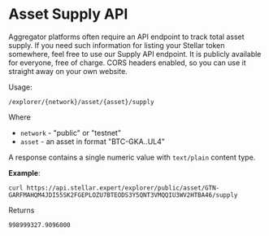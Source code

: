 # Asset Supply API

Aggregator platforms often require an API endpoint to track total asset supply.
If you need such information for listing your Stellar token somewhere, feel free to use our Supply API endpoint.
It is publicly available for everyone, free of charge.
CORS headers enabled, so you can use it straight away on your own website.

Usage:

```
/explorer/{network}/asset/{asset}/supply
```

Where

- `network` - "public" or "testnet"
- `asset` - an asset in format "BTC-GKA..UL4"

A response contains a single numeric value with `text/plain` content type.

**Example**:

```
curl https://api.stellar.expert/explorer/public/asset/GTN-GARFMAHQM4JDI55SK2FGEPLOZU7BTEODS3Y5QNT3VMQQIU3WV2HTBA46/supply
```

Returns

```
998999327.9096000
```
